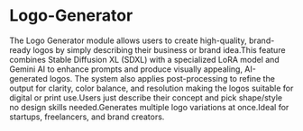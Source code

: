 # Logo-Generator
The Logo Generator module allows users to create high-quality, brand-ready logos by simply describing their business or brand idea.This feature combines Stable Diffusion XL (SDXL) with a specialized LoRA model and Gemini AI to enhance prompts and produce visually appealing, AI-generated logos. The system also applies post-processing to refine the output for clarity, color balance, and resolution making the logos suitable for digital or print use.Users just describe their concept and pick shape/style no design skills needed.Generates multiple logo variations at once.Ideal for startups, freelancers, and brand creators.
